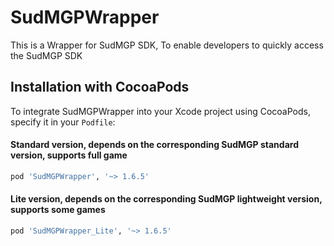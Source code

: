 # SudMGPWrapper

This is a Wrapper for SudMGP SDK, To enable developers to quickly access the SudMGP SDK

## Installation with CocoaPods

To integrate SudMGPWrapper into your Xcode project using CocoaPods, specify it in your `Podfile`:
#### Standard version, depends on the corresponding SudMGP standard version, supports full game
```ruby
pod 'SudMGPWrapper', '~> 1.6.5'

```
#### Lite version, depends on the corresponding SudMGP lightweight version, supports some games
```ruby
pod 'SudMGPWrapper_Lite', '~> 1.6.5'
```
